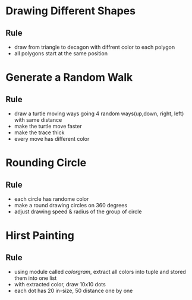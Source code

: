 # Drawing Different Shapes
## Rule
- draw from triangle to decagon with diffrent color to each polygon
- all polygons start at the same position
# Generate a Random Walk
## Rule
- draw a turtle moving ways going 4 random ways(up,down, right, left) with same distance
- make the turtle move faster
- make the trace thick
- every move has different color
# Rounding Circle
## Rule
- each circle has randome color
- make a round drawing circles on 360 degrees
- adjust drawing speed & radius of the group of circle
# Hirst Painting
## Rule
- using module called _colorgram_, extract all colors into tuple and stored them into one list
- with extracted color, draw 10x10 dots
- each dot has 20 in-size, 50 distance one by one